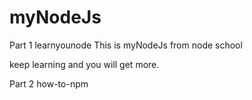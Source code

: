 # myNodeJs

Part 1 learnyounode
This is myNodeJs from node school

keep learning and you will get more.

Part 2 how-to-npm
